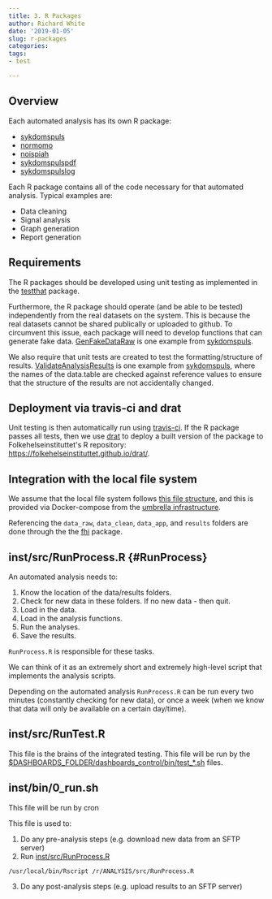 ```yaml
---
title: 3. R Packages 
author: Richard White
date: '2019-01-05'
slug: r-packages
categories:
tags: 
- test

---
```


## Overview

Each automated analysis has its own R package:

- [sykdomspuls](https://folkehelseinstituttet.github.io/dashboards_sykdomspuls/)
- [normomo](https://folkehelseinstituttet.github.io/dashboards_normomo/)
- [noispiah](https://folkehelseinstituttet.github.io/dashboards_noispiah/)
- [sykdomspulspdf](https://folkehelseinstituttet.github.io/dashboards_sykdomspulspdf/)
- [sykdomspulslog](https://folkehelseinstituttet.github.io/dashboards_sykdomspulslog/)

Each R package contains all of the code necessary for that automated analysis. Typical examples are:

- Data cleaning
- Signal analysis
- Graph generation
- Report generation

## Requirements

The R packages should be developed using unit testing as implemented in the [testthat](http://r-pkgs.had.co.nz/tests.html) package.

Furthermore, the R package should operate (and be able to be tested) independently from the real datasets on the system. This is because the real datasets cannot be shared publically or uploaded to github. To circumvent this issue, each package will need to develop functions that can generate fake data. [GenFakeDataRaw](https://folkehelseinstituttet.github.io/dashboards_sykdomspuls/reference/GenFakeDataRaw.html) is one example from [sykdomspuls](https://folkehelseinstituttet.github.io/dashboards_sykdomspuls/).

We also require that unit tests are created to test the formatting/structure of results. [ValidateAnalysisResults](https://folkehelseinstituttet.github.io/dashboards_sykdomspuls/reference/ValidateAnalysisResults.html) is one example from [sykdomspuls](https://folkehelseinstituttet.github.io/dashboards_sykdomspuls/), where the names of the data.table are checked against reference values to ensure that the structure of the results are not accidentally changed.

## Deployment via travis-ci and drat

Unit testing is then automatically run using [travis-ci](http://r-pkgs.had.co.nz/check.html#travis). If the R package passes all tests, then we use [drat](https://github.com/eddelbuettel/drat) to deploy a built version of the package to Folkehelseinstituttet's R repository: https://folkehelseinstituttet.github.io/drat/.

## Integration with the local file system

We assume that the local file system follows [this file structure](#internalfilestructure), and this is provided via Docker-compose from the [umbrella infrastructure](#umbrella).

Referencing the `data_raw`, `data_clean`, `data_app`, and `results` folders are done through the the [fhi](https://folkehelseinstituttet.github.io/fhi/articles/dashboardbasics.html) package.

## inst/src/RunProcess.R {#RunProcess}

An automated analysis needs to:

1. Know the location of the data/results folders.
2. Check for new data in these folders. If no new data - then quit.
3. Load in the data.
4. Load in the analysis functions.
5. Run the analyses.
6. Save the results.

`RunProcess.R` is responsible for these tasks.

We can think of it as an extremely short and extremely high-level script that implements the analysis scripts.

Depending on the automated analysis `RunProcess.R` can be run every two minutes (constantly checking for new data), or once a week (when we know that data will only be available on a certain day/time).

## inst/src/RunTest.R

This file is the brains of the integrated testing. This file will be run by the [$DASHBOARDS_FOLDER/dashboards_control/bin/test_*.sh](#test_noispiah) files.

## inst/bin/0_run.sh

This file will be run by cron

This file is used to:

1. Do any pre-analysis steps (e.g. download new data from an SFTP server)
2. Run [inst/src/RunProcess.R](#RunProcess)

```
/usr/local/bin/Rscript /r/ANALYSIS/src/RunProcess.R
```

3. Do any post-analysis steps (e.g. upload results to an SFTP server)

